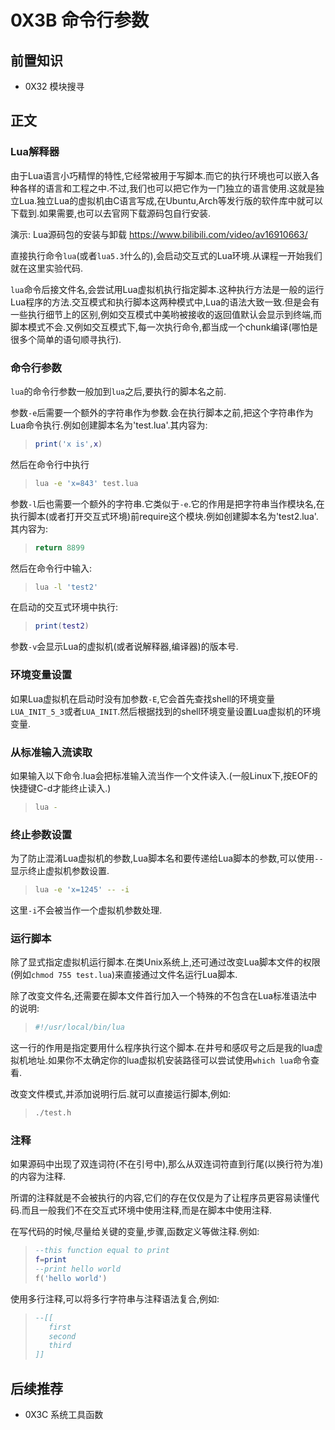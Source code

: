 # 0X3B 命令行参数

## 前置知识

* 0X32 模块搜寻

## 正文

### Lua解释器

由于Lua语言小巧精悍的特性,它经常被用于写脚本.而它的执行环境也可以嵌入各种各样的语言和工程之中.不过,我们也可以把它作为一门独立的语言使用.这就是独立Lua.独立Lua的虚拟机由C语言写成,在Ubuntu,Arch等发行版的软件库中就可以下载到.如果需要,也可以去官网下载源码包自行安装.

演示: Lua源码包的安装与卸载 <https://www.bilibili.com/video/av16910663/>

直接执行命令`lua`(或者`lua5.3`什么的),会启动交互式的Lua环境.从课程一开始我们就在这里实验代码.

`lua`命令后接文件名,会尝试用Lua虚拟机执行指定脚本.这种执行方法是一般的运行Lua程序的方法.交互模式和执行脚本这两种模式中,Lua的语法大致一致.但是会有一些执行细节上的区别,例如交互模式中美哟被接收的返回值默认会显示到终端,而脚本模式不会.又例如交互模式下,每一次执行命令,都当成一个chunk编译(哪怕是很多个简单的语句顺寻执行).

### 命令行参数

`lua`的命令行参数一般加到`lua`之后,要执行的脚本名之前.

参数`-e`后需要一个额外的字符串作为参数.会在执行脚本之前,把这个字符串作为Lua命令执行.例如创建脚本名为'test.lua'.其内容为:

>```lua
>print('x is',x)
>```

然后在命令行中执行

>```bash
>lua -e 'x=843' test.lua
>```

参数`-l`后也需要一个额外的字符串.它类似于`-e`.它的作用是把字符串当作模块名,在执行脚本(或者打开交互式环境)前require这个模块.例如创建脚本名为'test2.lua'.其内容为:

>```lua
>return 8899
>```

然后在命令行中输入:

>```bash
>lua -l 'test2'
>```

在启动的交互式环境中执行:

>```lua
>print(test2)
>```

参数`-v`会显示Lua的虚拟机(或者说解释器,编译器)的版本号.

### 环境变量设置

如果Lua虚拟机在启动时没有加参数`-E`,它会首先查找shell的环境变量`LUA_INIT_5_3`或者`LUA_INIT`.然后根据找到的shell环境变量设置Lua虚拟机的环境变量.

### 从标准输入流读取

如果输入以下命令.lua会把标准输入流当作一个文件读入.(一般Linux下,按EOF的快捷键C-d才能终止读入.)

>```bash
>lua -
>```

### 终止参数设置

为了防止混淆Lua虚拟机的参数,Lua脚本名和要传递给Lua脚本的参数,可以使用`--`显示终止虚拟机参数设置.

>```bash
>lua -e 'x=1245' -- -i
>```

这里`-i`不会被当作一个虚拟机参数处理.

### 运行脚本

除了显式指定虚拟机运行脚本.在类Unix系统上,还可通过改变Lua脚本文件的权限(例如`chmod 755 test.lua`)来直接通过文件名运行Lua脚本.

除了改变文件名,还需要在脚本文件首行加入一个特殊的不包含在Lua标准语法中的说明:

>```lua
>#!/usr/local/bin/lua
>```

这一行的作用是指定要用什么程序执行这个脚本.在井号和感叹号之后是我的lua虚拟机地址.如果你不太确定你的lua虚拟机安装路径可以尝试使用`which lua`命令查看.

改变文件模式,并添加说明行后.就可以直接运行脚本,例如:

>```bash
>./test.h
>```

### 注释

如果源码中出现了双连词符(不在引号中),那么从双连词符直到行尾(以换行符为准)的内容为注释.

所谓的注释就是不会被执行的内容,它们的存在仅仅是为了让程序员更容易读懂代码.而且一般我们不在交互式环境中使用注释,而是在脚本中使用注释.

在写代码的时候,尽量给关键的变量,步骤,函数定义等做注释.例如:

>```lua
>--this function equal to print
>f=print
>--print hello world
>f('hello world')
>```

使用多行注释,可以将多行字符串与注释语法复合,例如:

>```lua
>--[[
>    first
>    second
>    third
>]]
>```

## 后续推荐

* 0X3C 系统工具函数
